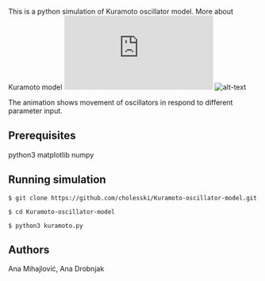 This is a python simulation of Kuramoto oscillator model. 
More about Kuramoto model ![here](https://guava.physics.uiuc.edu/~nigel/courses/569/Essays_Fall2011/Files/bonnell.pdf)
![alt-text](https://github.com/cholesski/Kuramoto-oscillator-model/blob/main/kuramoto.gif)

The animation shows movement of oscillators in respond to different parameter input.
## Prerequisites
python3
matplotlib
numpy 

## Running simulation 
```
$ git clone https://github.com/cholesski/Kuramoto-oscillator-model.git
```
```
$ cd Kuramoto-oscillator-model
```
```
$ python3 kuramoto.py
```
## Authors 
Ana Mihajlović, Ana Drobnjak
